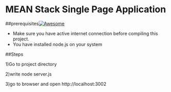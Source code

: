 # MEAN Stack Single Page Application

##prerequisites[![Awesome](https://cdn.rawgit.com/sindresorhus/awesome/d7305f38d29fed78fa85652e3a63e154dd8e8829/media/badge.svg)](https://github.com/sindresorhus/awesome)
<ul>
<li>Make sure you have active internet connection before compiling this project.</li>
<li>You have installed node.js on your system</li>
</ul>


##Steps

1)Go to project directory

2)write node server.js 

3)go to browser and open http://localhost:3002



